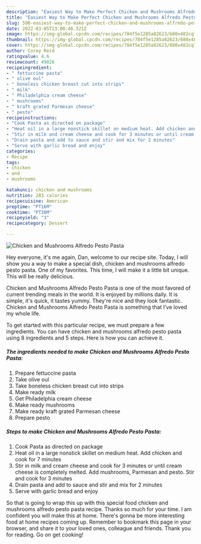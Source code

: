 ```yaml
---
description: "Easiest Way to Make Perfect Chicken and Mushrooms Alfredo Pesto Pasta"
title: "Easiest Way to Make Perfect Chicken and Mushrooms Alfredo Pesto Pasta"
slug: 590-easiest-way-to-make-perfect-chicken-and-mushrooms-alfredo-pesto-pasta
date: 2022-03-05T23:00:46.521Z
image: https://img-global.cpcdn.com/recipes/784f5e1285a82623/680x482cq70/chicken-and-mushrooms-alfredo-pesto-pasta-recipe-main-photo.jpg
thumbnail: https://img-global.cpcdn.com/recipes/784f5e1285a82623/680x482cq70/chicken-and-mushrooms-alfredo-pesto-pasta-recipe-main-photo.jpg
cover: https://img-global.cpcdn.com/recipes/784f5e1285a82623/680x482cq70/chicken-and-mushrooms-alfredo-pesto-pasta-recipe-main-photo.jpg
author: Corey Reid
ratingvalue: 4.6
reviewcount: 49826
recipeingredient:
- " fettuccine pasta"
- " olive oul"
- " boneless chicken breast cut into strips"
- " milk"
- " Philadelphia cream cheese"
- " mushrooms"
- " kraft grated Parmesan cheese"
- " pesto"
recipeinstructions:
- "Cook Pasta as directed on package"
- "Heat oil in a large nonstick skillet on medium heat. Add chicken and cook for 7 minutes"
- "Stir in milk and cream cheese and cook for 3 minutes or until cream cheese is completely melted. Add mushrooms, Parmesan and pesto. Stir and cook for 3 minutes"
- "Drain pasta and add to sauce and stir and mix for 2 minutes"
- "Serve with garlic bread and enjoy"
categories:
- Recipe
tags:
- chicken
- and
- mushrooms

katakunci: chicken and mushrooms 
nutrition: 283 calories
recipecuisine: American
preptime: "PT16M"
cooktime: "PT38M"
recipeyield: "3"
recipecategory: Dessert

---
```



![Chicken and Mushrooms Alfredo Pesto Pasta](https://img-global.cpcdn.com/recipes/784f5e1285a82623/680x482cq70/chicken-and-mushrooms-alfredo-pesto-pasta-recipe-main-photo.jpg)

Hey everyone, it's me again, Dan, welcome to our recipe site. Today, I will show you a way to make a special dish, chicken and mushrooms alfredo pesto pasta. One of my favorites. This time, I will make it a little bit unique. This will be really delicious.



Chicken and Mushrooms Alfredo Pesto Pasta is one of the most favored of current trending meals in the world. It is enjoyed by millions daily. It is simple, it's quick, it tastes yummy. They're nice and they look fantastic. Chicken and Mushrooms Alfredo Pesto Pasta is something that I've loved my whole life.


To get started with this particular recipe, we must prepare a few ingredients. You can have chicken and mushrooms alfredo pesto pasta using 8 ingredients and 5 steps. Here is how you can achieve it.

<!--inarticleads1-->

##### The ingredients needed to make Chicken and Mushrooms Alfredo Pesto Pasta:

1. Prepare  fettuccine pasta
1. Take  olive oul
1. Take  boneless chicken breast cut into strips
1. Make ready  milk
1. Get  Philadelphia cream cheese
1. Make ready  mushrooms
1. Make ready  kraft grated Parmesan cheese
1. Prepare  pesto




<!--inarticleads2-->

##### Steps to make Chicken and Mushrooms Alfredo Pesto Pasta:

1. Cook Pasta as directed on package
1. Heat oil in a large nonstick skillet on medium heat. Add chicken and cook for 7 minutes
1. Stir in milk and cream cheese and cook for 3 minutes or until cream cheese is completely melted. Add mushrooms, Parmesan and pesto. Stir and cook for 3 minutes
1. Drain pasta and add to sauce and stir and mix for 2 minutes
1. Serve with garlic bread and enjoy




So that is going to wrap this up with this special food chicken and mushrooms alfredo pesto pasta recipe. Thanks so much for your time. I am confident you will make this at home. There's gonna be more interesting food at home recipes coming up. Remember to bookmark this page in your browser, and share it to your loved ones, colleague and friends. Thank you for reading. Go on get cooking!

